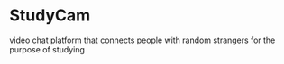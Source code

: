 # StudyCam
video chat platform that connects people with random strangers for the purpose of studying
